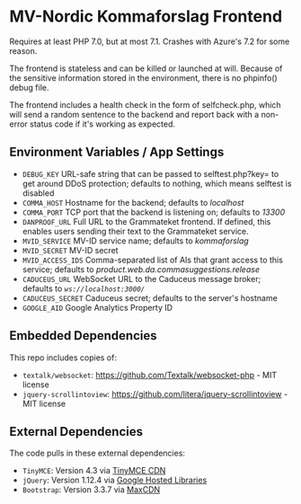# MV-Nordic Kommaforslag Frontend
Requires at least PHP 7.0, but at most 7.1. Crashes with Azure's 7.2 for some reason.

The frontend is stateless and can be killed or launched at will. Because of the sensitive information stored in the environment, there is no phpinfo() debug file.

The frontend includes a health check in the form of selfcheck.php, which will send a random sentence to the backend and report back with a non-error status code if it's working as expected.

## Environment Variables / App Settings
* `DEBUG_KEY`	URL-safe string that can be passed to selftest.php?key= to get around DDoS protection; defaults to nothing, which means selftest is disabled
* `COMMA_HOST`	Hostname for the backend; defaults to *localhost*
* `COMMA_PORT`	TCP port that the backend is listening on; defaults to *13300*
* `DANPROOF_URL`	Full URL to the Grammateket frontend. If defined, this enables users sending their text to the Grammateket service.
* `MVID_SERVICE`	MV-ID service name; defaults to *kommaforslag*
* `MVID_SECRET`	MV-ID secret
* `MVID_ACCESS_IDS`	Comma-separated list of AIs that grant access to this service; defaults to *product.web.da.commasuggestions.release*
* `CADUCEUS_URL`	WebSocket URL to the Caduceus message broker; defaults to *`ws://localhost:3000/`*
* `CADUCEUS_SECRET`	Caduceus secret; defaults to the server's hostname
* `GOOGLE_AID`	Google Analytics Property ID

## Embedded Dependencies
This repo includes copies of:
* `textalk/websocket`: https://github.com/Textalk/websocket-php - MIT license
* `jquery-scrollintoview`: https://github.com/litera/jquery-scrollintoview - MIT license

## External Dependencies
The code pulls in these external dependencies:
* `TinyMCE`: Version 4.3 via [TinyMCE CDN](https://www.tinymce.com/download/)
* `jQuery`: Version 1.12.4 via [Google Hosted Libraries](https://developers.google.com/speed/libraries/)
* `Bootstrap`: Version 3.3.7 via [MaxCDN](http://getbootstrap.com/getting-started/#download-cdn)
